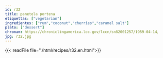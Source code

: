```yaml
---
id: r32
title: panetela portena
etiquettas: ["vegetarian"]
ingredientes: ["rum","coconut","cherries","caramel salt"]
plato: ["dessert"]
chronam: https://chroniclingamerica.loc.gov/lccn/sn82001257/1959-04-14/ed-1/seq-4/
jpg: r32.jpg
---
```


{{< readFile file="./html/recipes/r32.en.html">}}